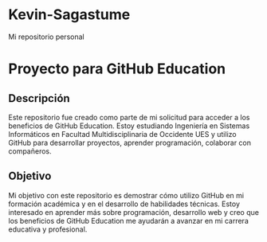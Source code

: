 # Kevin-Sagastume
Mi repositorio personal
# Proyecto para GitHub Education

## Descripción

Este repositorio fue creado como parte de mi solicitud para acceder a los beneficios de GitHub Education. Estoy estudiando Ingeniería en Sistemas Informáticos en Facultad Multidisciplinaria de Occidente UES y utilizo GitHub para desarrollar proyectos, aprender programación, colaborar con compañeros.

## Objetivo

Mi objetivo con este repositorio es demostrar cómo utilizo GitHub en mi formación académica y en el desarrollo de habilidades técnicas. Estoy interesado en aprender más sobre programación, desarrollo web y creo que los beneficios de GitHub Education me ayudarán a avanzar en mi carrera educativa y profesional.
